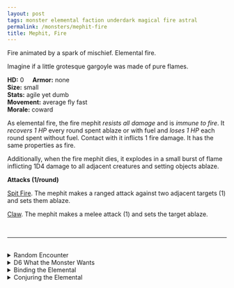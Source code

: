 ```yaml
---
layout: post
tags: monster elemental faction underdark magical fire astral
permalink: /monsters/mephit-fire
title: Mephit, Fire
---
```


Fire animated by a spark of mischief. Elemental fire.

Imagine if a little grotesque gargoyle was made of pure flames.

**HD:** 0  &nbsp; &nbsp;  **Armor:** none <br>
**Size:** small <br>
**Stats:** agile yet dumb <br>
**Movement:** average fly fast <br>
**Morale:** coward <br>

As elemental fire, the fire mephit *resists all damage* and is *immune to fire*. It *recovers 1 HP* every round spent ablaze or with fuel and *loses 1 HP* each round spent without fuel. Contact with it inflicts 1 fire damage. It has the same properties as fire.

Additionally, when the fire mephit dies, it explodes in a small burst of flame inflicting 1D4 damage to all adjacent creatures and setting objects ablaze.

**Attacks (1/round)**

<ins>Spit Fire</ins>. The mephit makes a ranged attack against two adjacent targets (1) and sets them ablaze.

<ins>Claw</ins>. The mephit makes a melee attack (1) and sets the target ablaze.

<br>

---

<br> 

<details markdown="1">
<summary>Random Encounter</summary>

1. **Monster:** 1D8 fire mephits
1. **Lair:** A giant brasero burning with elemental flames. <br>	&nbsp; OR <br>	**Omen:** Cackling sounds and burnt smell.
1. **Spoor:** Everything is on fire!
1. **Tracks:** A trail of burnt objects.
1. **Trace:** [rumor] A powerful creature of fire has sent its agents in the area.
1. **Trace:** A message in ignan burned on a surface.
</details>

<details markdown="1">
<summary>D6 What the Monster Wants</summary>

1. Deliver an important message from their master. 
1. Fight! But not to the death, and fairly.
1. Cleaning (burning) the area for the arrival of their fiery master.
1. Hiding from their master, they dont want to work.
1. They are newly born, they are very curious.
1. Get some information for their fiery master.
</details>

<details markdown="1">
<summary>Binding the Elemental</summary>

You gain a [Spell Dice](https://saltygoo.github.io/class/magic-user#spells), one Doom Point and ...

1. ... every flammable item on you burns.
1. ... your words are replaced by 1'' fire mephits that mime them before being snuffed. 
1. ... your hair is replaced by flames (they dont burn you). 
1. ... each time you rest, one thing on you is stolen by a flame mephit and brought to the plane of fire.
1. ... water burns you.
1. ... the spell word *Flame*. 

If you roll a catastrophe, the elemental is released.
</details>

<details markdown="1">
<summary>Conjuring the Elemental</summary>

If you know the spell [Conjure](https://saltygoo.github.io/2020/11/12/conjure/), you can alter it in such way for a minimum of 1 Spell Dices:

**Conjure Fire Mephit** <br>
R: self 

When casting the spell you must prepare a message with up to [sum] words. [sum] fire mephits are then summoned and will each deliver one word of your message to whoever it is intended, across any plane. The message will be delivered in the most passionate and destructive way possible.

</details>
